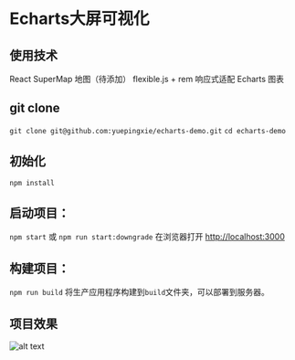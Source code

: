 # Echarts大屏可视化
## 使用技术
React
SuperMap 地图（待添加）
flexible.js + rem 响应式适配
Echarts 图表

## git clone
```git clone git@github.com:yuepingxie/echarts-demo.git```
`cd echarts-demo`

## 初始化
`npm install`

## 启动项目：
`npm start` 或 `npm run start:downgrade`
在浏览器打开 [http://localhost:3000](http://localhost:3000) 

## 构建项目：
`npm run build`
将生产应用程序构建到`build`文件夹，可以部署到服务器。

## 项目效果
![alt text](image.png)
